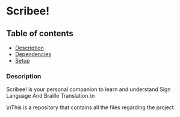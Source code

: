﻿# Scribee!

## Table of contents
* [Description](#Description)
* [Dependencies](#Dependencies)
* [Setup](#Setup)

### Description
Scribee! is your personal companion to learn and understand Sign Language And Braille Translation.\n

\nThis is a repository that contains all the files regarding the project


